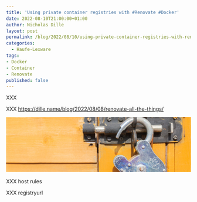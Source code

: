 ```yaml
---
title: 'Using private container registries with #Renovate #Docker'
date: 2022-08-10T21:00:00+01:00
author: Nicholas Dille
layout: post
permalink: /blog/2022/08/10/using-private-container-registries-with-renovate/
categories:
  - Haufe-Lexware
tags:
- Docker
- Container
- Renovate
published: false
---
```

XXX

XXX https://dille.name/blog/2022/08/08/renovate-all-the-things/

<img src="/media/2022/08/imattsmart-Vp3oWLsPOss-unsplash.jpg" style="object-fit: cover; object-position: center 30%; width: 100%; height: 150px;" />

<!--more-->

XXX host rules

XXX registryurl
